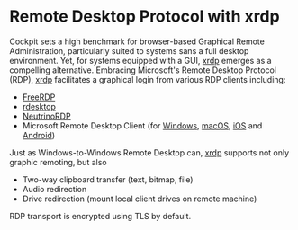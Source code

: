 # Remote Desktop Protocol with xrdp

Cockpit sets a high benchmark for browser-based Graphical Remote Administration, particularly suited to systems sans a full desktop environment. Yet, for systems equipped with a GUI, [xrdp](https://www.xrdp.org/) emerges as a compelling alternative. Embracing Microsoft's Remote Desktop Protocol (RDP), [xrdp](https://www.xrdp.org/) facilitates a graphical login from various RDP clients including:

* [FreeRDP](https://www.freerdp.com/)
* [rdesktop](http://www.rdesktop.org/)
* [NeutrinoRDP](https://github.com/neutrinolabs/NeutrinoRDP)
* Microsoft Remote Desktop Client (for [Windows](https://docs.microsoft.com/en-us/windows-server/administration/windows-commands/mstsc), [macOS](https://apps.apple.com/us/app/microsoft-remote-desktop/id1295203466?mt=12), [iOS](https://apps.apple.com/us/app/remote-desktop-mobile/id714464092) and [Android](https://play.google.com/store/apps/details?id=com.microsoft.rdc.android\&hl=en\_GB\&gl=US))

Just as Windows-to-Windows Remote Desktop can, [xrdp](https://www.xrdp.org/) supports not only graphic remoting, but also

* Two-way clipboard transfer (text, bitmap, file)
* Audio redirection
* Drive redirection (mount local client drives on remote machine)

RDP transport is encrypted using TLS by default.
